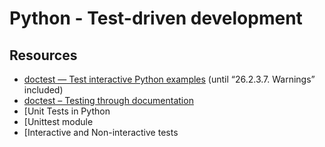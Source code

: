 # Python - Test-driven development

## Resources

* [doctest — Test interactive Python examples]() (until “26.2.3.7. Warnings” included)
* [doctest – Testing through documentation]()
* [Unit Tests in Python
* [Unittest module
* [Interactive and Non-interactive tests
